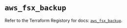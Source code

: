 # `aws_fsx_backup`

Refer to the Terraform Registory for docs: [`aws_fsx_backup`](https://registry.terraform.io/providers/hashicorp/aws/4.65.0/docs/resources/fsx_backup).
